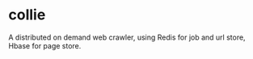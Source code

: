 collie
======

A distributed on demand web crawler, using Redis for job and url store, Hbase for page store.